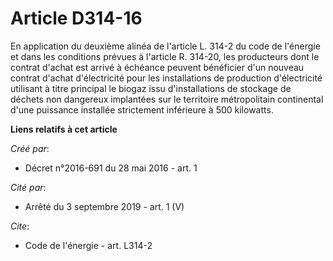 # Article D314-16

En application du  deuxième alinéa de l'article L. 314-2 du code de l'énergie et dans les conditions prévues à l'article R.
314-20, les producteurs dont le contrat d'achat est arrivé à échéance peuvent bénéficier d'un nouveau contrat d'achat
d'électricité pour les installations de production d'électricité utilisant à titre principal le biogaz issu d'installations
de stockage de déchets non dangereux implantées sur le territoire métropolitain continental d'une puissance installée
strictement inférieure à 500 kilowatts.

**Liens relatifs à cet article**

_Créé par_:

  - Décret n°2016-691 du 28 mai 2016 - art. 1

_Cité par_:

  - Arrêté du 3 septembre 2019 - art. 1 (V)

_Cite_:

  - Code de l'énergie - art. L314-2
